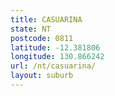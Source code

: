 ```yaml
---
title: CASUARINA
state: NT
postcode: 0811
latitude: -12.381806
longitude: 130.866242
url: /nt/casuarina/
layout: suburb
---
```

